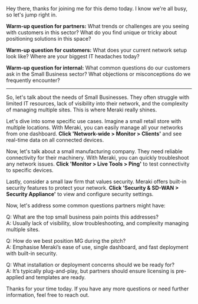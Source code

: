 Hey there, thanks for joining me for this demo today. I know we're all busy, so let's jump right in. 

**Warm-up question for partners:** What trends or challenges are you seeing with customers in this sector? What do you find unique or tricky about positioning solutions in this space?

**Warm-up question for customers:** What does your current network setup look like? Where are your biggest IT headaches today?

**Warm-up question for internal:** What common questions do our customers ask in the Small Business sector? What objections or misconceptions do we frequently encounter?

---

So, let's talk about the needs of Small Businesses. They often struggle with limited IT resources, lack of visibility into their network, and the complexity of managing multiple sites. This is where Meraki really shines.

Let's dive into some specific use cases. Imagine a small retail store with multiple locations. With Meraki, you can easily manage all your networks from one dashboard. **Click 'Network-wide > Monitor > Clients'** and see real-time data on all connected devices.

Now, let's talk about a small manufacturing company. They need reliable connectivity for their machinery. With Meraki, you can quickly troubleshoot any network issues. **Click 'Monitor > Live Tools > Ping'** to test connectivity to specific devices.

Lastly, consider a small law firm that values security. Meraki offers built-in security features to protect your network. **Click 'Security & SD-WAN > Security Appliance'** to view and configure security settings.

Now, let's address some common questions partners might have:

Q: What are the top small business pain points this addresses?  
A: Usually lack of visibility, slow troubleshooting, and complexity managing multiple sites.

Q: How do we best position MG during the pitch?  
A: Emphasise Meraki’s ease of use, single dashboard, and fast deployment with built-in security.

Q: What installation or deployment concerns should we be ready for?  
A: It’s typically plug-and-play, but partners should ensure licensing is pre-applied and templates are ready.

Thanks for your time today. If you have any more questions or need further information, feel free to reach out.